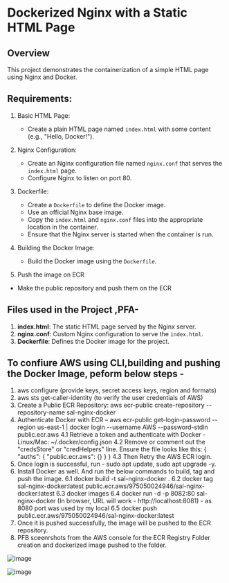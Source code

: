 # Dockerized Nginx with a Static HTML Page

## Overview
This project demonstrates the containerization of a simple HTML page using Nginx and Docker.

## Requirements:

1. Basic HTML Page:
   - Create a plain HTML page named `index.html` with some content (e.g., "Hello, Docker!").

2. Nginx Configuration:
   - Create an Nginx configuration file named `nginx.conf` that serves the `index.html` page.
   - Configure Nginx to listen on port 80.

3. Dockerfile:
   - Create a `Dockerfile` to define the Docker image.
   - Use an official Nginx base image.
   - Copy the `index.html` and `nginx.conf` files into the appropriate location in the container.
   - Ensure that the Nginx server is started when the container is run.

4. Building the Docker Image:
   - Build the Docker image using the `Dockerfile`.

5. Push the image on ECR
  - Make the public repository and push them on the ECR

## Files used in the Project ,PFA- 
1. **index.html**: The static HTML page served by the Nginx server.
2. **nginx.conf**: Custom Nginx configuration to serve the `index.html`.
3. **Dockerfile**: Defines the Docker image for the project.

## To confiure AWS using CLI,building and pushing the Docker Image, peform below steps - 
1. aws configure (provide keys, secret access keys, region and formats)
2. aws sts get-caller-identity (to verify the user credentials of AWS)
3.	Create a Public ECR Repository:
aws ecr-public create-repository --repository-name sal-nginx-docker
4.	Authenticate Docker with ECR – 
aws ecr-public get-login-password --region us-east-1 | docker login --username AWS --password-stdin public.ecr.aws 
    4.1	Retrieve a token and authenticate with Docker - Linux/Mac: ~/.docker/config.json
    4.2	Remove or comment out the "credsStore" or "credHelpers" line. Ensure the file looks like this:
    {
        "auths": {
            "public.ecr.aws": {}
        }
    }
    4.3	Then Retry the AWS ECR login.
5.	Once login is successful, run - sudo apt update, sudo apt upgrade -y.
6.	Install Docker as well. And run the below commands to build, tag and push the image.
    6.1	 docker build -t sal-nginx-docker .
    6.2	 docker tag sal-nginx-docker:latest public.ecr.aws/975050024946/sal-nginx-docker:latest 
    6.3	docker images
    6.4	docker run -d -p 8082:80 sal-nginx-docker (In browser, URL will work - http://localhost:8081) - as 8080 port was used by my local 
    6.5	docker push public.ecr.aws/975050024946/sal-nginx-docker:latest	
8.	Once it is pushed successfully, the image will be pushed to the ECR repository.
9.	PFB sceenrshots from the AWS console for the ECR Registry Folder creation and dockerized image pushed to the folder.

   ![image](https://github.com/user-attachments/assets/2cc84cbf-b462-4f46-b5f7-3c8eb6ea8124)

   ![image](https://github.com/user-attachments/assets/6dc8273e-c1a9-4f18-b7ba-669ab33a064f)



